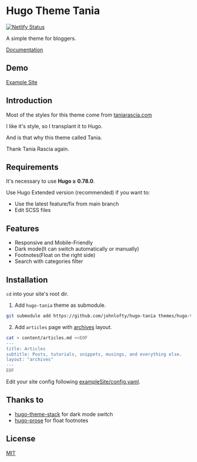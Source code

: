 # Hugo Theme Tania

[![Netlify Status](https://api.netlify.com/api/v1/badges/bae5db51-7cc6-41e2-9615-029ade8aa264/deploy-status)](https://app.netlify.com/sites/hugo-tania/deploys)

A simple theme for bloggers.

[Documentation](https://github.com/WingLim/hugo-tania/wiki)

## Demo

[Example Site](https://hugo-tania.netlify.app/)

## Introduction

Most of the styles for this theme come from [taniarascia.com](https://github.com/taniarascia/taniarascia.com)

I like it's style, so I transplant it to Hugo.

And is that why this theme called Tania.

Thank Tania Rascia again.

## Requirements

It's necessary to use **Hugo ≥ 0.78.0**.

Use Hugo Extended version (recommended) if you want to:

- Use the latest feature/fix from main branch
- Edit SCSS files

## Features

- Responsive and Mobile-Friendly
- Dark mode(It can switch automatically or manually)
- Footnotes(Float on the right side)
- Search with categories filter

## Installation

`cd` into your site's root dir.

1. Add `hugo-tania` theme as submodule.

```bash
git submodule add https://github.com/johnlofty/hugo-tania themes/hugo-tania
```

2. Add `articles` page with [archives](https://github.com/WingLim/hugo-tania/wiki/Layout#archives) layout.

```bash
cat > content/articles.md <<EOF
---
title: Articles
subtitle: Posts, tutorials, snippets, musings, and everything else.
layout: "archives"
---
EOF
```

Edit your site config following [exampleSite/config.yaml](https://github.com/WingLim/hugo-tania/blob/main/exampleSite/config.yaml).

## Thanks to

- [hugo-theme-stack](https://github.com/CaiJimmy/hugo-theme-stack) for dark mode switch
- [hugo-prose](https://github.com/yihui/hugo-prose) for float footnotes

## License

[MIT](https://github.com/WingLim/hugo-tania/blob/main/LICENSE)
